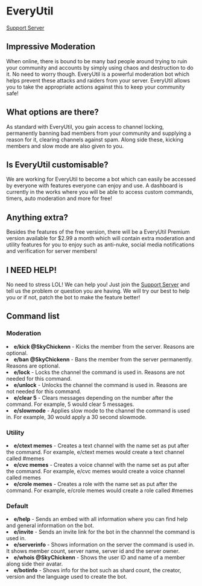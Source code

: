 <h1>EveryUtil</h1>
<a href="https://discord.gg/qW44mZayc6">Support Server</a>

<h2>Impressive Moderation</h2>
When online, there is bound to be many bad people around trying to ruin your community and accounts by simply using chaos and destruction to do it. No need to worry though. EveryUtil is a powerful moderation bot which helps prevent these attacks and raiders from your server. EveryUtil allows you to take the appropriate actions against this to keep your community safe!

<h2>What options are there?</h2>
As standard with EveryUtil, you gain access to channel locking, permanently banning bad members from your community and supplying a reason for it, clearing channels against spam. Along side these, kicking members and slow mode are also given to you.

<h2>Is EveryUtil customisable?</h2>
We are working for EveryUtil to become a bot which can easily be accessed by everyone with features everyone can enjoy and use. A dashboard is currently in the works where you will be able to access custom commands, timers, auto moderation and more for free!

<h2>Anything extra?</h2>
Besides the features of the free version, there will be a EveryUtil Premium version available for $2.99 a month which will contain extra moderation and utility features for you to enjoy such as anti-nuke, social media notifications and verification for server members!

<h2>I NEED HELP!</h2>
No need to stress LOL! We can help you! Just join the <a href="https://discord.gg/qW44mZayc6">Support Server</a> and tell us the problem or question you are having. We will try our best to help you or if not, patch the bot to make the feature better!

<h2>Command list</h2>
<h3>Moderation</h3>
<li><b>e/kick @SkyChickenn</b> - Kicks the member from the server. Reasons are optional.</li>
<li><b>e/ban @SkyChickenn</b> - Bans the member from the server permanently. Reasons are optional.</li>
<li><b>e/lock</b> - Locks the channel the command is used in. Reasons are not needed for this command.</li>
<li><b>e/unlock</b> - Unlocks the channel the command is used in. Reasons are not needed for this command.</li>
<li><b>e/clear 5</b> - Clears messages depending on the number after the command. For example, 5 would clear 5 messages.</li>
<li><b>e/slowmode</b> - Applies slow mode to the channel the command is used in. For example, 30 would apply a 30 second slowmode.</li>

<h3>Utility</h3>
<li><b>e/ctext memes</b> - Creates a text channel with the name set as put after the command. For example, e/ctext memes would create a text channel called #memes</li>
<li><b>e/cvc memes</b> - Creates a voice channel with the name set as put after the command. For example, e/cvc memes would create a voice channel called memes</li>
<li><b>e/crole memes</b> - Creates a role with the name set as put after the command. For example, e/crole memes would create a role called #memes</li>

<h3>Default</h3>
<li><b>e/help</b> - Sends an embed with all information where you can find help and general information on the bot.</li>
<li><b>e/invite</b> - Sends an invite link for the bot in the channnel the command is used in.</li>
<li><b>e/serverinfo</b> - Shows information on the server the command is used in. It shows member count, server name, server id and the server owner.</li>
<li><b>e/whois @SkyChickenn</b> - Shows the user ID and name of a member along side their avatar.</li>
<li><b>e/botinfo</b> - Shows info for the bot such as shard count, the creator, version and the language used to create the bot.</li>
